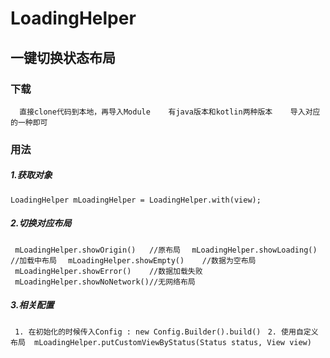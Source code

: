 # LoadingHelper


## 一键切换状态布局

### 下载

`   直接clone代码到本地，再导入Module
    有java版本和kotlin两种版本
    导入对应的一种即可
` 

### 用法

##### 1.获取对象  
`
  LoadingHelper mLoadingHelper = LoadingHelper.with(view);
`
##### 2.切换对应布局

 ` mLoadingHelper.showOrigin()   //原布局 `
 ` mLoadingHelper.showLoading()  //加载中布局 `
 ` mLoadingHelper.showEmpty()    //数据为空布局 `
 ` mLoadingHelper.showError()    //数据加载失败 `
 ` mLoadingHelper.showNoNetwork()//无网络布局 `

##### 3.相关配置

 ` 1. 在初始化的时候传入Config : new Config.Builder().build()`
 ` 2. 使用自定义布局  mLoadingHelper.putCustomViewByStatus(Status status, View view)`

